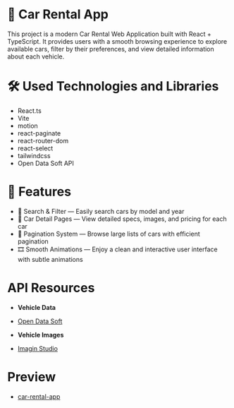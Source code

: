 # 🚗 Car Rental App

This project is a modern Car Rental Web Application built with React + TypeScript. It provides users with a smooth browsing experience to explore available cars, filter by their preferences, and view detailed information about each vehicle.

# 🛠️ Used Technologies and Libraries

- React.ts
- Vite
- motion
- react-paginate
- react-router-dom
- react-select
- tailwindcss
- Open Data Soft API

# 🚀 Features 

- 🔎 Search & Filter — Easily search cars by model and year
- 📄 Car Detail Pages — View detailed specs, images, and pricing for each car
- 📑 Pagination System — Browse large lists of cars with efficient pagination
- 🎞 Smooth Animations — Enjoy a clean and interactive user interface with subtle animations

# API Resources

- **Vehicle Data**
- [Open Data Soft](https://public.opendatasoft.com/explore/dataset/all-vehicles-model/api/)

- **Vehicle Images**
- [Imagin Studio](https://docs.imagin.studio/guides/getting-images/embedding-in-your-website)

# Preview

- [car-rental-app](https://car-rental-app-red.vercel.app)
